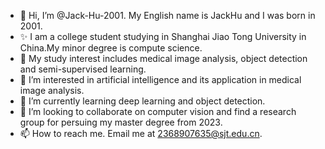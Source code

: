 - 👋 Hi, I’m @Jack-Hu-2001. My English name is JackHu and I was born in 2001.
- ✨ I am a college student studying in Shanghai Jiao Tong University in China.My minor degree is compute science.
- 🌱 My study interest includes medical image analysis, object detection and semi-supervised learning.
- 👀 I’m interested in artificial intelligence and its application in medical image analysis.
- 🌱 I’m currently learning deep learning and object detection.
- 💞️ I’m looking to collaborate on computer vision and find a research group for persuing my master degree from 2023.
- 📫 How to reach me. Email me at 2368907635@sjt.edu.cn. 

<!---
Jack-Hu-2001/Jack-Hu-2001 is a ✨ special ✨ repository because its `README.md` (this file) appears on your GitHub profile.
You can click the Preview link to take a look at your changes.
--->
